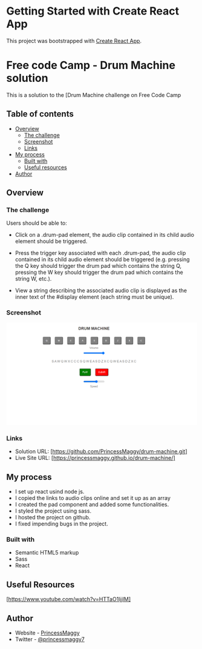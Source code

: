 # Getting Started with Create React App

This project was bootstrapped with [Create React App](https://github.com/facebook/create-react-app).

# Free code Camp - Drum Machine solution

This is a solution to the [Drum Machine challenge on Free Code Camp

## Table of contents

- [Overview](#overview)
  - [The challenge](#the-challenge)
  - [Screenshot](#screenshot)
  - [Links](#links)
- [My process](#my-process)
  - [Built with](#built-with)
  - [Useful resources](#useful-resources)
- [Author](#author)


## Overview

### The challenge

Users should be able to:

- Click on a .drum-pad element, the audio clip contained in its child audio element should be triggered.

- Press the trigger key associated with each .drum-pad, the audio clip contained in its child audio element should be triggered (e.g. pressing the Q key should trigger the drum pad which contains the string Q, pressing the W key should trigger the drum pad which contains the string W, etc.).

-  View a string describing the associated audio clip is displayed as the inner text of the #display element (each string must be unique).



### Screenshot

![](./screenshot.PNG)



### Links

- Solution URL: [https://github.com/PrincessMaggy/drum-machine.git]
- Live Site URL: [https://princessmaggy.github.io/drum-machine/]

## My process
- I set up react usind node js.
- I copied the links to audio clips online and set it up as an array
- I created the pad component and added some functionalities.
- I styled the project using sass.
- I hosted the project on github.
- I fixed impending bugs in the project.

### Built with

- Semantic HTML5 markup
- Sass
- React

## Useful Resources
[https://www.youtube.com/watch?v=HTTaO1IjjlM]
## Author

- Website - [PrincessMaggy](https://princessmaggy.github.io/My-Portfolio/)
- Twitter - [@princessmaggy7](https://www.twitter.com/princessmaggy7)
